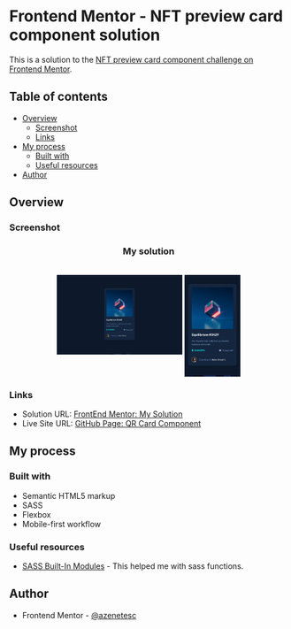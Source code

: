 # Frontend Mentor - NFT preview card component solution

This is a solution to the [NFT preview card component challenge on Frontend Mentor](https://www.frontendmentor.io/challenges/nft-preview-card-component-SbdUL_w0U).

## Table of contents

- [Overview](#overview)
  - [Screenshot](#screenshot)
  - [Links](#links)
- [My process](#my-process)
  - [Built with](#built-with)
  - [Useful resources](#useful-resources)
- [Author](#author)

## Overview

### Screenshot

<div align="center">
  <h3>My solution</h3><br>
<img src="screenshot/desktop-design.png" width="45%" height="60%"/> <img src="screenshot/mobile-design.png" width="20%" height="20%" align="top"/>
</div>

### Links

- Solution URL: [FrontEnd Mentor: My Solution](https://github.com/azenetesc/nft-preview-card)
- Live Site URL: [GitHub Page: QR Card Component](https://azenetesc.github.io/nft-preview-card/)

## My process

### Built with

- Semantic HTML5 markup
- SASS
- Flexbox
- Mobile-first workflow

### Useful resources

- [SASS Built-In Modules](https://sass-lang.com/documentation/modules/math) - This helped me with sass functions.

## Author

- Frontend Mentor - [@azenetesc](https://www.frontendmentor.io/profile/azenetesc)

